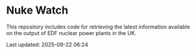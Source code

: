 # Nuke Watch

This repository includes code for retrieving the latest information available on the output of EDF nuclear power plants in the UK.

Last updated: 2025-09-22 06:24